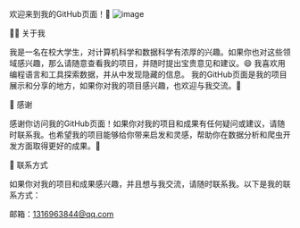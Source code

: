 欢迎来到我的GitHub页面！👋
![image](https://user-images.githubusercontent.com/79390266/231433171-a7c97b41-1d18-49f5-9b7c-87c29ed7e50b.png)



👨‍💻 关于我

我是一名在校大学生，对计算机科学和数据科学有浓厚的兴趣。如果你也对这些领域感兴趣，那么请随意查看我的项目，并随时提出宝贵意见和建议。😄
我喜欢用编程语言和工具探索数据，并从中发现隐藏的信息。
我的GitHub页面是我的项目展示和分享的地方，如果你对我的项目感兴趣，也欢迎与我交流。💬


🙏 感谢

感谢你访问我的GitHub页面！如果你对我的项目和成果有任何疑问或建议，请随时联系我。也希望我的项目能够给你带来启发和灵感，帮助你在数据分析和爬虫开发方面取得更好的成果。💪

📩 联系方式

如果你对我的项目和成果感兴趣，并且想与我交流，请随时联系我。以下是我的联系方式：

邮箱：1316963844@qq.com
